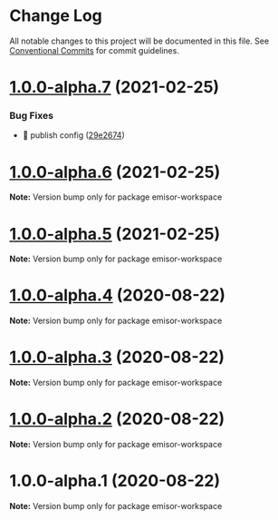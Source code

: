 # Change Log

All notable changes to this project will be documented in this file.
See [Conventional Commits](https://conventionalcommits.org) for commit guidelines.

# [1.0.0-alpha.7](https://github.com/vpjs/emisor/compare/v1.0.0-alpha.6...v1.0.0-alpha.7) (2021-02-25)


### Bug Fixes

* 🐛 publish config ([29e2674](https://github.com/vpjs/emisor/commit/29e267449238498767967e0f1e7b4161307e1fda))





# [1.0.0-alpha.6](https://github.com/vpjs/emisor/compare/v1.0.0-alpha.5...v1.0.0-alpha.6) (2021-02-25)

**Note:** Version bump only for package emisor-workspace





# [1.0.0-alpha.5](https://github.com/vpjs/emisor/compare/v1.0.0-alpha.4...v1.0.0-alpha.5) (2021-02-25)

**Note:** Version bump only for package emisor-workspace





# [1.0.0-alpha.4](https://github.com/vpjs/emisor/compare/v1.0.0-alpha.3...v1.0.0-alpha.4) (2020-08-22)

**Note:** Version bump only for package emisor-workspace





# [1.0.0-alpha.3](https://github.com/vpjs/emisor/compare/v1.0.0-alpha.2...v1.0.0-alpha.3) (2020-08-22)

**Note:** Version bump only for package emisor-workspace





# [1.0.0-alpha.2](https://github.com/vpjs/emisor/compare/v1.0.0-alpha.1...v1.0.0-alpha.2) (2020-08-22)

**Note:** Version bump only for package emisor-workspace





# 1.0.0-alpha.1 (2020-08-22)

**Note:** Version bump only for package emisor-workspace
